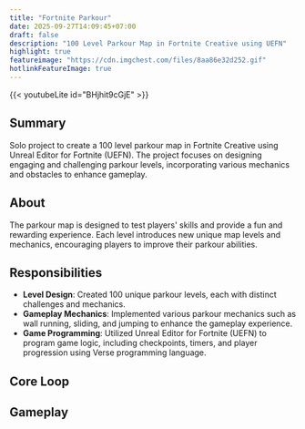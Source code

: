 ```yaml
---
title: "Fortnite Parkour"
date: 2025-09-27T14:09:45+07:00
draft: false
description: "100 Level Parkour Map in Fortnite Creative using UEFN"
highlight: true
featureimage: "https://cdn.imgchest.com/files/8aa86e32d252.gif"
hotlinkFeatureImage: true
---
```


{{< youtubeLite id="BHjhit9cGjE" >}}

## Summary

Solo project to create a 100 level parkour map in Fortnite Creative using Unreal Editor for Fortnite (UEFN). The project focuses on designing engaging and challenging parkour levels, incorporating various mechanics and obstacles to enhance gameplay.

## About

The parkour map is designed to test players' skills and provide a fun and rewarding experience. Each level introduces new unique map levels and mechanics, encouraging players to improve their parkour abilities.

## Responsibilities

- **Level Design**: Created 100 unique parkour levels, each with distinct challenges and mechanics.
- **Gameplay Mechanics**: Implemented various parkour mechanics such as wall running, sliding, and jumping to enhance the gameplay experience.
- **Game Programming**: Utilized Unreal Editor for Fortnite (UEFN) to program game logic, including checkpoints, timers, and player progression using Verse programming language.
  
## Core Loop



## Gameplay

